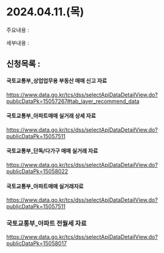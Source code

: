 

# 2024.04.11.(목)
주요내용 : 


세부내용 : 
## 신청목록 : 
#### 국토교통부_상업업무용 부동산 매매 신고 자료
https://www.data.go.kr/tcs/dss/selectApiDataDetailView.do?publicDataPk=15057267#tab_layer_recommend_data

####  국토교통부_아파트매매 실거래 상세 자료
https://www.data.go.kr/tcs/dss/selectApiDataDetailView.do?publicDataPk=15057511

#### 국토교통부_단독/다가구 매매 실거래 자료
https://www.data.go.kr/tcs/dss/selectApiDataDetailView.do?publicDataPk=15058022

#### 국토교통부_아파트매매 실거래자료
https://www.data.go.kr/tcs/dss/selectApiDataDetailView.do?publicDataPk=15057511

### 국토교통부_아파트 전월세 자료
https://www.data.go.kr/tcs/dss/selectApiDataDetailView.do?publicDataPk=15058017
